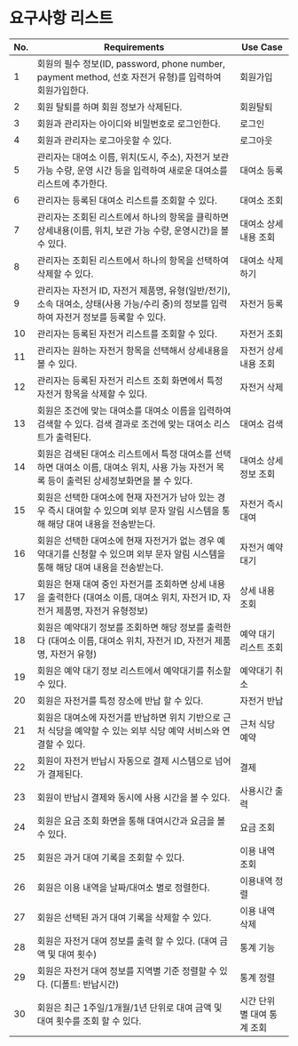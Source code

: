 # 요구사항 리스트

| No. | Requirements                                                                                                                                  | Use Case                    |
| --- | --------------------------------------------------------------------------------------------------------------------------------------------- | --------------------------- |
| 1   | 회원의 필수 정보(ID, password, phone number, payment method, 선호 자전거 유형)를 입력하여 회원가입한다.                                       | 회원가입                    |
| 2   | 회원 탈퇴를 하며 회원 정보가 삭제된다.                                                                                                        | 회원탈퇴                    |
| 3   | 회원과 관리자는 아이디와 비밀번호로 로그인한다.                                                                                               | 로그인                      |
| 4   | 회원과 관리자는 로그아웃할 수 있다.                                                                                                           | 로그아웃                    |
| 5   | 관리자는 대여소 이름, 위치(도시, 주소), 자전거 보관 가능 수량, 운영 시간 등을 입력하여 새로운 대여소를 리스트에 추가한다.                     | 대여소 등록                 |
| 6   | 관리자는 등록된 대여소 리스트를 조회할 수 있다.                                                                                               | 대여소 조회                 |
| 7   | 관리자는 조회된 리스트에서 하나의 항목을 클릭하면 상세내용(이름, 위치, 보관 가능 수량, 운영시간)을 볼 수 있다.                                | 대여소 상세내용 조회        |
| 8   | 관리자는 조회된 리스트에서 하나의 항목을 선택하여 삭제할 수 있다.                                                                             | 대여소 삭제하기             |
| 9   | 관리자는 자전거 ID, 자전거 제품명, 유형(일반/전기), 소속 대여소, 상태(사용 가능/수리 중)의 정보를 입력하여 자전거 정보를 등록할 수 있다.      | 자전거 등록                 |
| 10  | 관리자는 등록된 자전거 리스트를 조회할 수 있다.                                                                                               | 자전거 조회                 |
| 11  | 관리자는 원하는 자전거 항목을 선택해서 상세내용을 볼 수 있다.                                                                                 | 자전거 상세내용 조회        |
| 12  | 관리자는 등록된 자전거 리스트 조회 화면에서 특정 자전거 항목을 삭제할 수 있다.                                                                | 자전거 삭제                 |
| 13  | 회원은 조건에 맞는 대여소를 대여소 이름을 입력하여 검색할 수 있다. 검색 결과로 조건에 맞는 대여소 리스트가 출력된다.                          | 대여소 검색                 |
| 14  | 회원은 검색된 대여소 리스트에서 특정 대여소를 선택하면 대여소 이름, 대여소 위치, 사용 가능 자전거 목록 등이 출력된 상세정보화면을 볼 수 있다. | 대여소 상세정보 조회        |
| 15  | 회원은 선택한 대여소에 현재 자전거가 남아 있는 경우 즉시 대여할 수 있으며 외부 문자 알림 시스템을 통해 해당 대여 내용을 전송받는다.           | 자전거 즉시대여             |
| 16  | 회원은 선택한 대여소에 현재 자전거가 없는 경우 예약대기를 신청할 수 있으며 외부 문자 알림 시스템을 통해 해당 대여 내용을 전송받는다.          | 자전거 예약대기             |
| 17  | 회원은 현재 대여 중인 자전거를 조회하면 상세 내용을 출력한다 (대여소 이름, 대여소 위치, 자전거 ID, 자전거 제품명, 자전거 유형정보)            | 상세 내용 조회              |
| 18  | 회원은 예약대기 정보를 조회하면 해당 정보를 출력한다 (대여소 이름, 대여소 위치, 자전거 ID, 자전거 제품명, 자전거 유형)                        | 예약 대기 리스트 조회       |
| 19  | 회원은 예약 대기 정보 리스트에서 예약대기를 취소할 수 있다.                                                                                   | 예약대기 취소               |
| 20  | 회원은 자전거를 특정 장소에 반납 할 수 있다.                                                                                                  | 자전거 반납                 |
| 21  | 회원은 대여소에 자전거를 반납하면 위치 기반으로 근처 식당을 예약할 수 있는 외부 식당 예약 서비스와 연결할 수 있다.                            | 근처 식당 예약              |
| 22  | 회원이 자전거 반납시 자동으로 결제 시스템으로 넘어가 결제된다.                                                                                | 결제                        |
| 23  | 회원이 반납시 결제와 동시에 사용 시간을 볼 수 있다.                                                                                           | 사용시간 출력               |
| 24  | 회원은 요금 조회 화면을 통해 대여시간과 요금을 볼 수 있다.                                                                                    | 요금 조회                   |
| 25  | 회원은 과거 대여 기록을 조회할 수 있다.                                                                                                       | 이용 내역 조회              |
| 26  | 회원은 이용 내역을 날짜/대여소 별로 정렬한다.                                                                                                 | 이용내역 정렬               |
| 27  | 회원은 선택된 과거 대여 기록을 삭제할 수 있다.                                                                                                | 이용 내역 삭제              |
| 28  | 회원은 자전거 대여 정보를 출력 할 수 있다. (대여 금액 및 대여 횟수)                                                                           | 통계 기능                   |
| 29  | 회원은 자전거 대여 정보를 지역별 기준 정렬할 수 있다. (디폴트: 반납시간)                                                                      | 통계 정렬                   |
| 30  | 회원은 최근 1주일/1개월/1년 단위로 대여 금액 및 대여 횟수를 조회 할 수 있다.                                                                  | 시간 단위 별 대여 통계 조회 |
